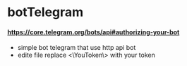 # botTelegram
#### https://core.telegram.org/bots/api#authorizing-your-bot 
* simple bot telegram that use http api bot
* edite file replace <\\YouToken\\> with your token 
